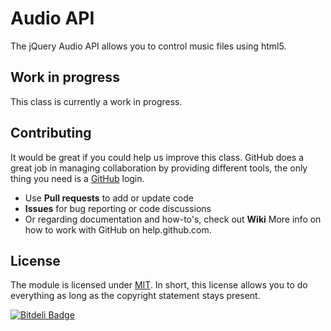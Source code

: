 # Audio API

The jQuery Audio API allows you to control music files using html5.


## Work in progress

This class is currently a work in progress.


## Contributing

It would be great if you could help us improve this class. GitHub does a great job in managing collaboration by providing different tools, the only thing you need is a [GitHub](http://github.com) login.

* Use **Pull requests** to add or update code
* **Issues** for bug reporting or code discussions
* Or regarding documentation and how-to's, check out **Wiki**
More info on how to work with GitHub on help.github.com.


## License

The module is licensed under [MIT](./LICENSE.md). In short, this license allows you to do everything as long as the copyright statement stays present.

[![Bitdeli Badge](https://d2weczhvl823v0.cloudfront.net/siesqo/audio-api/trend.png)](https://bitdeli.com/free "Bitdeli Badge")

